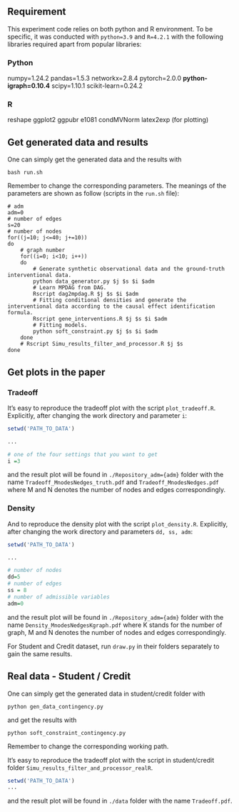 ## Requirement

This experiment code relies on both python and R environment. To be specific, it was conducted with `python=3.9` and `R=4.2.1` with the following libraries required apart from popular libraries:

### Python

numpy=1.24.2
pandas=1.5.3
networkx=2.8.4
pytorch=2.0.0
**python-igraph=0.10.4**
scipy=1.10.1
scikit-learn=0.24.2

### R

reshape
ggplot2
ggpubr
e1081
condMVNorm
latex2exp (for plotting)



## Get generated data and results

One can simply get the generated data and the results with

```shell
bash run.sh
```

Remember to change the corresponding parameters. The meanings of the parameters are shown as follow (scripts in the `run.sh` file):

```shell
# adm
adm=0
# number of edges
s=20
# number of nodes
for((j=10; j<=40; j+=10))
do
    # graph number
    for((i=0; i<10; i++))
    do
        # Generate synthetic observational data and the ground-truth interventional data.
        python data_generator.py $j $s $i $adm
        # Learn MPDAG from DAG.
        Rscript dag2mpdag.R $j $s $i $adm
        # Fitting conditional densities and generate the interventional data according to the causal effect identification formula.
        Rscript gene_interventions.R $j $s $i $adm
        # Fitting models.
        python soft_constraint.py $j $s $i $adm
    done
    # Rscript Simu_results_filter_and_processor.R $j $s
done
```



## Get plots in the paper

### Tradeoff

It’s easy to reproduce the tradeoff plot with the script `plot_tradeoff.R`. Explicitly, after changing the work directory and parameter `i`:

```R
setwd('PATH_TO_DATA')

...

# one of the four settings that you want to get
i =3
```

and the result plot will be found in `./Repository_adm={adm}` folder with the name `Tradeoff_MnodesNedges_truth.pdf` and `Tradeoff_MnodesNedges.pdf` where M and N denotes the number of nodes and edges correspondingly.

### Density

And to reproduce the density plot with the script `plot_density.R`. Explicitly, after changing the work directory and parameters `dd, ss, adm`:

```R
setwd('PATH_TO_DATA')

...

# number of nodes
dd=5
# number of edges
ss = 8
# number of admissible variables
adm=0
```

and the result plot will be found in `./Repository_adm={adm}` folder with the name `Density_MnodesNedgesKgraph.pdf`  where K stands for the number of graph, M and N denotes the number of nodes and edges correspondingly.

For Student and Credit dataset, run `draw.py` in their folders separately to gain the same results.



## Real data - Student / Credit

One can simply get the generated data in student/credit folder with

```shell
python gen_data_contingency.py
```

and get the results with 

```shell
python soft_constraint_contingency.py
```

Remember to change the corresponding working path. 

It’s easy to reproduce the tradeoff plot with the script in student/credit folder `Simu_results_filter_and_processor_realR`. 

```R
setwd('PATH_TO_DATA')
...
```

and the result plot will be found in `./data` folder with the name `Tradeoff.pdf`.
